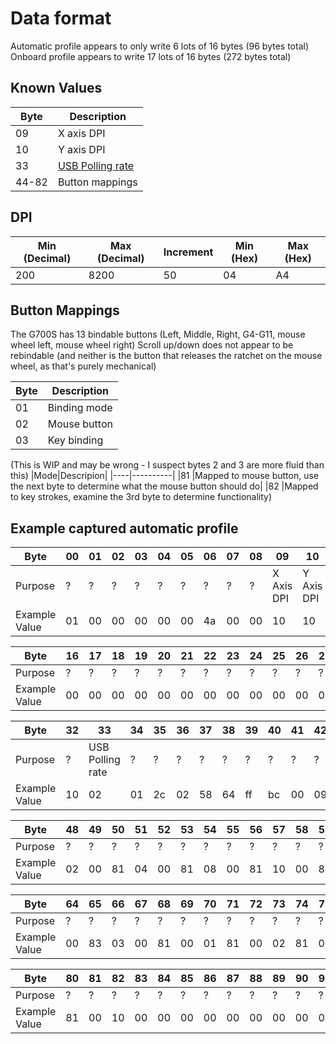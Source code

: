 # Data format

Automatic profile appears to only write 6 lots of 16 bytes (96 bytes total)
Onboard profile appears to write 17 lots of 16 bytes (272 bytes total)

## Known Values

|Byte|Description|
|---|---|
|09| X axis DPI|
|10| Y axis DPI|
|33| [USB Polling rate](https://github.com/cvuchener/g500/blob/master/doc/commands/64-usbrate.md)|
|44-82|Button mappings|

## DPI
|Min (Decimal)|Max (Decimal)|Increment|Min (Hex)|Max (Hex)|
|-------------|-------------|---------|---------|---------|
|200          |8200         |50       |04       |A4       |

## Button Mappings
The G700S has 13 bindable buttons (Left, Middle, Right, G4-G11, mouse wheel left, mouse wheel right)
Scroll up/down does not appear to be rebindable (and neither is the button that releases the ratchet on the mouse wheel, as that's purely mechanical)

|Byte|Description|
|----|-----------|
|01  |Binding mode|
|02  |Mouse button|
|03  |Key binding|

(This is WIP and may be wrong - I suspect bytes 2 and 3 are more fluid than this)
|Mode|Descripion|
|----|----------|
|81  |Mapped to mouse button, use the next byte to determine what the mouse button should do|
|82  |Mapped to key strokes, examine the 3rd byte to determine functionality)

## Example captured automatic profile

|Byte          |00|01|02|03|04|05|06|07|08|09|10|11|12|13|14|15|
|---|---|---|---|---|---|---|---|---|---|---|---|---|---|---|---|---|
|Purpose       | ?| ?| ?| ?| ?| ?| ?| ?| ?|X Axis DPI|Y Axis DPI| ?| ?| ?| ?| ?|
|Example Value |01|00|00|00|00|00|4a|00|00|10|10|00|00|00|00|00|

|Byte          |16|17|18|19|20|21|22|23|24|25|26|27|28|29|30|31|
|---|---|---|---|---|---|---|---|---|---|---|---|---|---|---|---|---|
|Purpose       | ?| ?| ?| ?| ?| ?| ?| ?| ?| ?| ?| ?| ?| ?| ?| ?|
|Example Value |00|00|00|00|00|00|00|00|00|00|00|00|00|00|80|01|

|Byte          |32|33|34|35|36|37|38|39|40|41|42|43|44|45|46|47|
|---|---|---|---|---|---|---|---|---|---|---|---|---|---|---|---|---|
|Purpose       | ?|USB Polling rate| ?| ?| ?| ?| ?| ?| ?| ?| ?| ?| ?| ?| ?| ?|
|Example Value |10|02|01|2c|02|58|64|ff|bc|00|09|31|81|01|00|81|

|Byte          |48|49|50|51|52|53|54|55|56|57|58|59|60|61|62|63|
|---|---|---|---|---|---|---|---|---|---|---|---|---|---|---|---|---|
|Purpose       | ?| ?| ?| ?| ?| ?| ?| ?| ?| ?| ?| ?| ?| ?| ?| ?|
|Example Value |02|00|81|04|00|81|08|00|81|10|00|81|20|00|81|40|

|Byte          |64|65|66|67|68|69|70|71|72|73|74|75|76|77|78|79|
|---|---|---|---|---|---|---|---|---|---|---|---|---|---|---|---|---|
|Purpose       | ?| ?| ?| ?| ?| ?| ?| ?| ?| ?| ?| ?| ?| ?| ?| ?|
|Example Value |00|83|03|00|81|00|01|81|00|02|81|00|04|81|00|08|

|Byte          |80|81|82|83|84|85|86|87|88|89|90|91|92|93|94|95|
|---|---|---|---|---|---|---|---|---|---|---|---|---|---|---|---|---|
|Purpose       | ?| ?| ?| ?| ?| ?| ?| ?| ?| ?| ?| ?| ?| ?| ?| ?|
|Example Value |81|00|10|00|00|00|00|00|00|00|00|00|00|00|00|00|